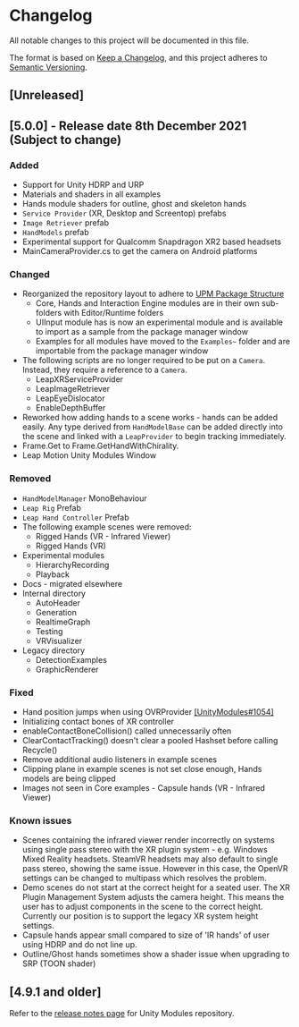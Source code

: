 # Changelog
All notable changes to this project will be documented in this file.

The format is based on [Keep a Changelog](https://keepachangelog.com/en/1.0.0/),
and this project adheres to [Semantic Versioning](https://semver.org/spec/v2.0.0.html).

## [Unreleased]

## [5.0.0] - Release date 8th December 2021 (Subject to change)
### Added
- Support for Unity HDRP and URP
- Materials and shaders in all examples
- Hands module shaders for outline, ghost and skeleton hands
- `Service Provider` (XR, Desktop and Screentop) prefabs
- `Image Retriever` prefab
- `HandModels` prefab
- Experimental support for Qualcomm Snapdragon XR2 based headsets
- MainCameraProvider.cs to get the camera on Android platforms

### Changed
- Reorganized the repository layout to adhere to [UPM Package Structure](https://docs.unity3d.com/Manual/cus-layout.html)
  - Core, Hands and Interaction Engine modules are in their own sub-folders with Editor/Runtime folders
  - UIInput module has is now an experimental module and is available to import as a sample from the package manager window
  - Examples for all modules have moved to the `Examples~` folder and are importable from the package manager window
- The following scripts are no longer required to be put on a `Camera`. Instead, they require a reference to a `Camera`.
  - LeapXRServiceProvider
  - LeapImageRetriever
  - LeapEyeDislocator
  - EnableDepthBuffer
- Reworked how adding hands to a scene works - hands can be added easily. Any type derived from `HandModelBase` can be added directly into the scene and linked with a `LeapProvider` to begin tracking immediately.
- Frame.Get to Frame.GetHandWithChirality.
- Leap Motion Unity Modules Window


### Removed
- `HandModelManager` MonoBehaviour
- `Leap Rig` Prefab
- `Leap Hand Controller` Prefab
- The following example scenes were removed:
  - Rigged Hands (VR - Infrared Viewer)
  - Rigged Hands (VR)
- Experimental modules
  - HierarchyRecording
  - Playback
- Docs - migrated elsewhere
- Internal directory
  - AutoHeader
  - Generation
  - RealtimeGraph
  - Testing
  - VRVisualizer
- Legacy directory
  - DetectionExamples
  - GraphicRenderer

### Fixed
- Hand position jumps when using OVRProvider [[UnityModules#1054]](https://github.com/leapmotion/UnityModules/issues/1054) 
- Initializing contact bones of XR controller 
- enableContactBoneCollision() called unnecessarily often 
- ClearContactTracking() doesn't clear a pooled Hashset before calling Recycle()
- Remove additional audio listeners in example scenes
- Clipping plane in example scenes is not set close enough, Hands models are being clipped
- Images not seen in Core examples - Capsule hands (VR - Infrared Viewer)

### Known issues
-	Scenes containing the infrared viewer render incorrectly on systems using single pass stereo with the XR plugin system - e.g. Windows Mixed Reality headsets. SteamVR headsets may also default to single pass stereo, showing the same issue. However in this case, the OpenVR settings can be changed to multipass which resolves the problem.
-	Demo scenes do not start at the correct height for a seated user. The XR Plugin Management System adjusts the camera height. This means the user has to adjust components in the scene to the correct height. Currently our position is to support the legacy XR system height settings.
-	Capsule hands appear small compared to size of 'IR hands' of user using HDRP and do not line up.
- Outline/Ghost hands sometimes show a shader issue when upgrading to SRP (TOON shader)

## [4.9.1 and older]

[older-releases]: https://github.com/leapmotion/UnityModules/releases "UnityModules Releases"

Refer to the [release notes page][older-releases] for Unity Modules repository.
